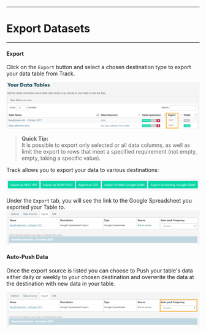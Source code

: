****
# Export Datasets
---
#### Export
Click on the `Export` button and select a chosen destination type to export your data table from Track.

![](/assets/export_list.PNG)

> **Quick Tip:**   
> It is possible to export only selected or all data columns, as well as limit the export to rows that meet a specified requirement (not empty, empty, taking a specific value).

Track allows you to export your data to various destinations:

![](/assets/destinations.PNG)

Under the `Export` tab, you will see the link to the Google Spreadsheet you exported your Table to.
![](/assets/export_table.PNG)

#### Auto-Push Data

Once the export source is listed you can choose to Push your table's data either daily or weekly to your chosen destination and overwrite the data at the destination with new data in your table.

![](/assets/auto-push.png)



